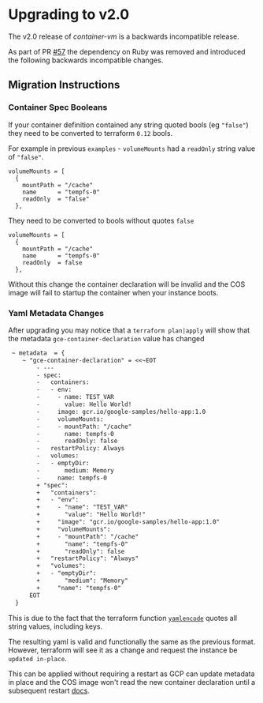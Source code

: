 # Upgrading to v2.0

The v2.0 release of *container-vm* is a backwards incompatible release.

As part of PR [#57](https://github.com/terraform-google-modules/terraform-google-container-vm/pull/57) the dependency on Ruby was removed and introduced the following backwards incompatible changes.

## Migration Instructions

### Container Spec Booleans

If your container definition contained any string quoted bools (eg `"false"`) they need to be converted to terraform `0.12` bools.

For example in previous `examples` - `volumeMounts` had a `readOnly` string value of `"false"`.

```hcl
volumeMounts = [
  {
    mountPath = "/cache"
    name      = "tempfs-0"
    readOnly  = "false"
  },
```

They need to be converted to bools without quotes `false`

```hcl
volumeMounts = [
  {
    mountPath = "/cache"
    name      = "tempfs-0"
    readOnly  = false
  },
```

Without this change the container declaration will be invalid and the COS image will fail to startup the container when your instance boots.

### Yaml Metadata Changes

After upgrading you may notice that a `terraform plan|apply` will show that the metadata `gce-container-declaration` value has changed

```diff
 ~ metadata  = {
    ~ "gce-container-declaration" = <<~EOT
        - ---
        - spec:
        -   containers:
        -   - env:
        -     - name: TEST_VAR
        -       value: Hello World!
        -     image: gcr.io/google-samples/hello-app:1.0
        -     volumeMounts:
        -     - mountPath: "/cache"
        -       name: tempfs-0
        -       readOnly: false
        -   restartPolicy: Always
        -   volumes:
        -   - emptyDir:
        -       medium: Memory
        -     name: tempfs-0
        + "spec":
        +   "containers":
        +   - "env":
        +     - "name": "TEST_VAR"
        +       "value": "Hello World!"
        +     "image": "gcr.io/google-samples/hello-app:1.0"
        +     "volumeMounts":
        +     - "mountPath": "/cache"
        +       "name": "tempfs-0"
        +       "readOnly": false
        +   "restartPolicy": "Always"
        +   "volumes":
        +   - "emptyDir":
        +       "medium": "Memory"
        +     "name": "tempfs-0"
      EOT
  }

```

This is due to the fact that the terraform function [`yamlencode`](https://www.terraform.io/docs/configuration/functions/yamlencode.html) quotes all string values, including keys.

The resulting yaml is valid and functionally the same as the previous format. However, terraform will see it as a change and request the instance be `updated in-place`.

This can be applied without requiring a restart as GCP can update metadata in place and the COS image won't read the new container declaration until a subsequent restart [docs](https://cloud.google.com/compute/docs/containers/deploying-containers#updating_a_container_on_a_vm_instance).
